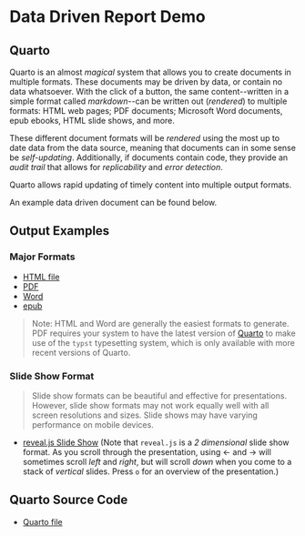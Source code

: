 # Data Driven Report Demo

## Quarto

Quarto is an almost *magical* system that allows you to create documents in multiple formats. These documents may be driven by data, or contain no data whatsoever. With the click of a button, the same content--written in a simple format called *markdown*--can be written out (*rendered*) to multiple formats: HTML web pages; PDF documents; Microsoft Word documents, epub ebooks, HTML slide shows, and more.  

These different document formats will be *rendered* using the most up to date data from the data source, meaning that documents can in some sense be *self-updating*. Additionally, if documents contain code, they provide an *audit trail* that allows for *replicability* and *error detection*.

Quarto allows rapid updating of timely content into multiple output formats. 

An example data driven document can be found below.

## Output Examples

### Major Formats

* [HTML file](data-driven-report-demo.html)
* [PDF](data-driven-report-demo.pdf)
* [Word](data-driven-report-demo.docx)
* [epub](data-driven-report-demo.epub)

> Note: HTML and Word are generally the easiest formats to generate. PDF requires your system to have the latest version of  [Quarto](https://quarto.org/) to make use of the `typst` typesetting system, which is only available with more recent versions of Quarto.  

### Slide Show Format

> Slide show formats can be beautiful and effective for presentations. However, slide show formats may not work equally well with all screen resolutions and sizes. Slide shows may have varying performance on mobile devices.

* [reveal.js Slide Show](data-driven-report-demo-revealjs.html) (Note that `reveal.js` is a *2 dimensional* slide show format. As you scroll through the presentation, using &#8592; and &#8594; will sometimes scroll *left* and *right*, but will scroll *down* when you come to a stack of *vertical* slides. Press `o` for an overview of the presentation.)

## Quarto Source Code

* [Quarto file](https://github.com/agrogan1/dataviz/blob/master/data-driven-report-demo/data-driven-report-demo.qmd)




